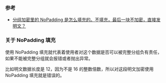 
### 参考

- [分组加密里的 NoPadding 是怎么填充的。不填充，最后一块不加密，直接发明文？](https://www.zhihu.com/question/276606081)

### 关于 NoPadding 填充

使用 NoPadding 填充就代表着使用者对这个数据是否可以被完整分组负有责任，如果不能被完整分组就会报错或者抛出异常。

比如明文数据长度是 12，因为不是 16 的整数倍数，所以对这段明文加密使用 NoPadding 填充就是错误的。

